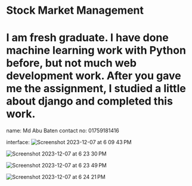# Stock Market Management

# I am fresh graduate. I have done machine learning work with Python before, but not much web development work. After you gave me the assignment, I studied a little about django and completed this work.
name: Md Abu Baten
contact no: 01759181416

interface:
![Screenshot 2023-12-07 at 6 09 43 PM](https://github.com/MrBaten/Stock-Market-Management/assets/84617592/07cede8b-a5fd-4540-afa7-6827dad63bbc)

![Screenshot 2023-12-07 at 6 23 30 PM](https://github.com/MrBaten/Stock-Market-Management/assets/84617592/7a401e8c-7908-4e95-9846-872b3bc0fa32)

![Screenshot 2023-12-07 at 6 23 49 PM](https://github.com/MrBaten/Stock-Market-Management/assets/84617592/33fc1790-1cb9-402a-a84a-70f1a4fbbb0d)

![Screenshot 2023-12-07 at 6 24 21 PM](https://github.com/MrBaten/Stock-Market-Management/assets/84617592/812b706d-d42e-4a53-88f0-6cd03bb4b520)
